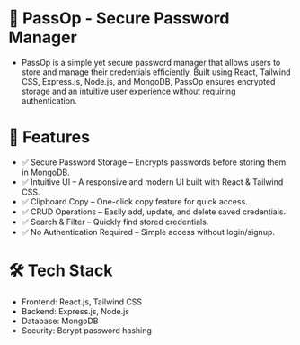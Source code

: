 # 🔐 PassOp - Secure Password Manager
- PassOp is a simple yet secure password manager that allows users to store and manage their credentials efficiently. Built using React, Tailwind CSS, Express.js, Node.js, and MongoDB, PassOp ensures encrypted storage and an intuitive user experience without requiring authentication.
  
# 🚀 Features
- ✅ Secure Password Storage – Encrypts passwords before storing them in MongoDB.
- ✅ Intuitive UI – A responsive and modern UI built with React & Tailwind CSS.
- ✅ Clipboard Copy – One-click copy feature for quick access.
- ✅ CRUD Operations – Easily add, update, and delete saved credentials.
- ✅ Search & Filter – Quickly find stored credentials.
- ✅ No Authentication Required – Simple access without login/signup.

# 🛠️ Tech Stack
- Frontend: React.js, Tailwind CSS
- Backend: Express.js, Node.js
- Database: MongoDB
- Security: Bcrypt password hashing
